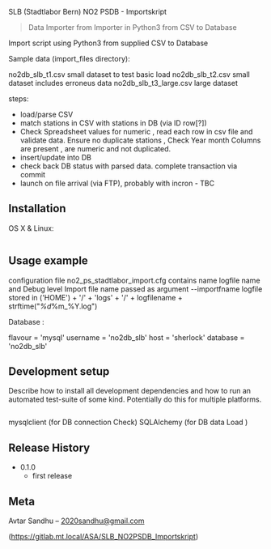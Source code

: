  SLB (Stadtlabor Bern) NO2 PSDB - Importskript
> Data Importer from Importer in Python3 from CSV to Database


Import script using  Python3 from supplied CSV to Database

Sample data (import_files directory):

no2db_slb_t1.csv   small dataset to test basic load
no2db_slb_t2.csv   small dataset includes erroneus data
no2db_slb_t3_large.csv large dataset


steps:

- load/parse CSV
- match stations in CSV with stations in DB (via ID row[?])
- Check Spreadsheet values for numeric , read  each row in csv file
  and validate data. Ensure no duplicate stations  , Check Year month Columns are present , are numeric and not duplicated.
- insert/update into DB
- check back DB status with parsed data. complete transaction via
  commit
- launch on file arrival (via FTP), probably with incron - TBC




## Installation

OS X & Linux:

```sh

```


## Usage example

configuration  file no2_ps_stadtlabor_import.cfg  contains name logfile name and Debug level
Import file name passed as argument --importfname
logfile stored in ('HOME') + '/' + 'logs' + '/' + logfilename + strftime("_%d_%m_%Y.log")


Database :


flavour = 'mysql'
username = 'no2db_slb'
host = 'sherlock'
database = 'no2db_slb'




## Development setup

Describe how to install all development dependencies and how to run an automated test-suite of some kind. Potentially do this for multiple platforms.

```sh
```
mysqlclient (for DB connection Check)
SQLAlchemy  (for DB data Load )



## Release History


* 0.1.0
    * first release



## Meta

Avtar Sandhu  – 2020sandhu@gmail.com


(https://gitlab.mt.local/ASA/SLB_NO2PSDB_Importskript)
